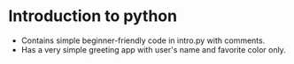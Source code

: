 # Introduction to python
- Contains simple beginner-friendly code in intro.py with comments.
- Has a very simple greeting app with user's name and favorite color only. 
